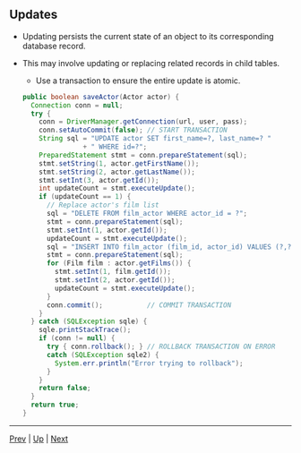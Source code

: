 ## Updates

* Updating persists the current state of an object to its corresponding database record.

* This may involve updating or replacing related records in child tables.

  * Use a transaction to ensure the entire update is atomic.

  ```java
  public boolean saveActor(Actor actor) {
    Connection conn = null;
    try {
      conn = DriverManager.getConnection(url, user, pass);
      conn.setAutoCommit(false); // START TRANSACTION
      String sql = "UPDATE actor SET first_name=?, last_name=? "
                 + " WHERE id=?";
      PreparedStatement stmt = conn.prepareStatement(sql);
      stmt.setString(1, actor.getFirstName());
      stmt.setString(2, actor.getLastName());
      stmt.setInt(3, actor.getId());
      int updateCount = stmt.executeUpdate();
      if (updateCount == 1) {
        // Replace actor's film list
        sql = "DELETE FROM film_actor WHERE actor_id = ?";
        stmt = conn.prepareStatement(sql);
        stmt.setInt(1, actor.getId());
        updateCount = stmt.executeUpdate();
        sql = "INSERT INTO film_actor (film_id, actor_id) VALUES (?,?)";
        stmt = conn.prepareStatement(sql);
        for (Film film : actor.getFilms()) {
          stmt.setInt(1, film.getId());
          stmt.setInt(2, actor.getId());
          updateCount = stmt.executeUpdate();
        }
        conn.commit();           // COMMIT TRANSACTION
      }
    } catch (SQLException sqle) {
      sqle.printStackTrace();
      if (conn != null) {
        try { conn.rollback(); } // ROLLBACK TRANSACTION ON ERROR
        catch (SQLException sqle2) {
          System.err.println("Error trying to rollback");
        }
      }
      return false;
    }
    return true;
  }
  ```

<hr>

[Prev](creation.md) | [Up](../README.md) | [Next](deleting.md)
